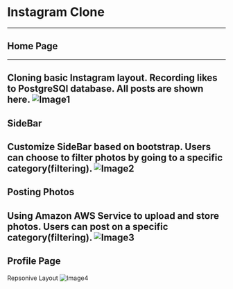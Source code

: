 # Instagram Clone
---
## Home Page
---
Cloning basic Instagram layout. Recording likes to PostgreSQl database. All posts are shown here.
![Image1](https://i.imgur.com/6UzMyc3.png?1)
---
## SideBar
Customize SideBar based on bootstrap. Users can choose to filter photos by going to a specific category(filtering).
![Image2](https://i.imgur.com/Z87P10C.png?1)
---
## Posting Photos
Using Amazon AWS Service to upload and store photos. Users can post on a specific category(filtering).
![Image3](https://i.imgur.com/FCy73Lo.png?1)
---
## Profile Page
Repsonive Layout
![Image4](https://i.imgur.com/NRcVhjs.png?1)
